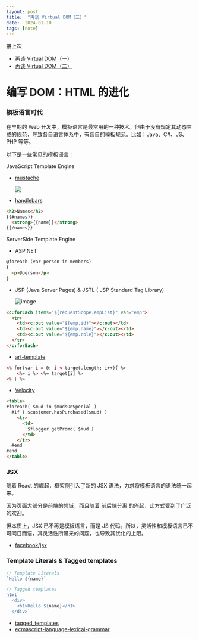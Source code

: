 ```yaml
---
layout: post
title:  "再谈 Virtual DOM（三）"
date:  2024-01-10
tags: [note]
---
```



  接上次
* [再谈 Virtual DOM（一）](https://zhoukekestar.github.io/notes/2023/12/20/virtualdom.html)
* [再谈 Virtual DOM（二）](https://zhoukekestar.github.io/notes/2023/12/30/virtualdom-2.html)


# 编写 DOM：HTML 的进化

### 模板语言时代

  在早期的 Web 开发中，模板语言是最常用的一种技术。但由于没有规定其动态生成的规范，导致各自语言体系中，有各自的模板规范。比如：Java、C#、JS、PHP 等等。

  以下是一些常见的模板语言：

JavaScript Template Engine

* [mustache](https://github.com/janl/mustache.js)

  ![](https://cloud.githubusercontent.com/assets/288977/8779228/a3cf700e-2f02-11e5-869a-300312fb7a00.gif)

* [handlebars](https://handlebarsjs.com/zh/)

```html
<h2>Names</h2>
{{#names}}
  <strong>{{name}}</strong>
{{/names}}
```

ServerSide Template Engine

* ASP.NET

```html
@foreach (var person in members)
{
  <p>@person</p>
}
  ```

* JSP (Java Server Pages) & JSTL ( JSP Standard Tag Library)

  ![image](https://github.com/zhoukekestar/notes/assets/7157346/3f8295b2-a0e2-4758-8cf7-86890ac641bd)

```html
<c:forEach items="${requestScope.empList}" var="emp">
  <tr>
    <td><c:out value="${emp.id}"></c:out></td>
    <td><c:out value="${emp.name}"></c:out></td>
    <td><c:out value="${emp.role}"></c:out></td>
  </tr>
</c:forEach>
```
* [art-template](https://aui.github.io/art-template/)

```html
<% for(var i = 0; i < target.length; i++){ %>
    <%= i %> <%= target[i] %>
<% } %>
```

* [Velocity](https://velocity.apache.org/engine/1.7/user-guide.html)

```html
<table>
#foreach( $mud in $mudsOnSpecial )
  #if ( $customer.hasPurchased($mud) )
    <tr>
      <td>
        $flogger.getPromo( $mud )
      </td>
    </tr>
  #end
#end
</table>
```

### JSX

  随着 React 的崛起，框架侧引入了新的 JSX 语法，力求将模板语言的语法统一起来。

  因为页面大部分是前端的领域，而且随着 [前后端分离](https://www.google.com.hk/search?q=frontend+backend+separate) 的兴起，此方式受到了广泛的欢迎。

  但本质上，JSX 已不再是模板语言，而是 JS 代码。所以，灵活性和模板语言已不可同日而语，其灵活性所带来的问题，也导致其优化的上限。

* [facebook/jsx](https://github.com/facebook/jsx)

### Template Literals & Tagged templates

```js
// Template Literals
`Hello ${name}`

// Tagged templates
html`
  <div>
    <h1>Hello ${name}</h1>
  </div>`
```

* [tagged_templates](https://developer.mozilla.org/en-US/docs/Web/JavaScript/Reference/Template_literals#tagged_templates)
* [ecmascript-language-lexical-grammar](https://tc39.es/ecma262/multipage/ecmascript-language-lexical-grammar.html#sec-template-literal-lexical-components)

